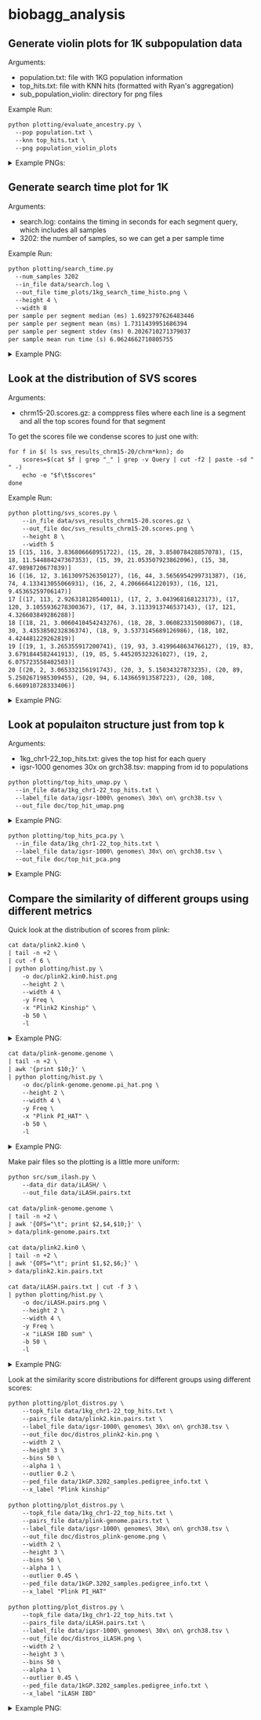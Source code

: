 # biobagg_analysis

## Generate violin plots for 1K subpopulation data

Arguments:
- population.txt: file with 1KG population information
- top_hits.txt: file with KNN hits (formatted with Ryan's aggregation)
- sub_population_violin: directory for png files

Example Run:
```
python plotting/evaluate_ancestry.py \
  --pop population.txt \
  --knn top_hits.txt \
  --png population_violin_plots
```

<details>
<summary>Example PNGs:</summary>
  
![AFR: Esan](population_violin_plots/ESN.png)<br>
![AMR: Puerto Rican](population_violin_plots/PUR.png)<br>
![EAS: Japanese](population_violin_plots/JPT.png)<br>
![EUR: Finnish](population_violin_plots/FIN.png)<br>
![SAS: Bengali](population_violin_plots/BEB.png)<br>

</details>

## Generate search time plot for 1K

Arguments:
- search.log: contains the timing in seconds for each segment query, which includes all samples 
- 3202: the number of samples, so we can get a per sample time

Example Run:
```
python plotting/search_time.py 
  --num_samples 3202 
  --in_file data/search.log \
  --out_file time_plots/1kg_search_time_histo.png \
  --height 4 \
  --width 8
per sample per segment median (ms) 1.6923797626483446
per sample per segment mean (ms) 1.7311439951686394
per sample per segment stdev (ms) 0.2026710271379037
per sample mean run time (s) 6.0624662710805755
```
<details>
<summary>Example PNG:</summary>

![](doc/1kg_search_time_histo.png)

</details>

## Look at the distribution of SVS scores

Arguments:
- chrm15-20.scores.gz: a comppress files where each line is a segment and all the top scores found for that segment

To get the scores file we condense scores to just one with:
```
for f in $( ls svs_results_chrm15-20/chrm*knn); do
    scores=$(cat $f | grep "_" | grep -v Query | cut -f2 | paste -sd " " -)
    echo -e "$f\t$scores"
done
```

Example Run:
```
python plotting/svs_scores.py \
    --in_file data/svs_results_chrm15-20.scores.gz \
    --out_file doc/svs_results_chrm15-20.scores.png \
    --height 8 \
    --width 5
15 [(15, 116, 3.836806668951722), (15, 28, 3.858078428857078), (15, 18, 11.544884247367353), (15, 39, 21.053507923862096), (15, 38, 47.9898720677839)]
16 [(16, 12, 3.1613097526350127), (16, 44, 3.5656954299731387), (16, 74, 4.133413055066931), (16, 2, 4.20666641220193), (16, 121, 9.45365259706147)]
17 [(17, 113, 2.926318128540011), (17, 2, 3.043968168123173), (17, 120, 3.1055936278300367), (17, 84, 3.1133913746537143), (17, 121, 4.326603849286288)]
18 [(18, 21, 3.0060410454243276), (18, 28, 3.060823315008067), (18, 30, 3.4353850232836374), (18, 9, 3.5373145689126986), (18, 102, 4.424481229262819)]
19 [(19, 1, 3.265355917200741), (19, 93, 3.4199648634766127), (19, 83, 3.6791844582441913), (19, 85, 5.445205323261027), (19, 2, 6.075723558402503)]
20 [(20, 2, 3.065332156191743), (20, 3, 5.15034327873235), (20, 89, 5.2502671985309455), (20, 94, 6.143665913587223), (20, 108, 6.660910728333406)]
```

<details>
<summary>Example PNG:</summary>

![](doc/svs_results_chrm15-20.scores.png)

</details>


## Look at populaiton structure just from top k

Arguments:
- 1kg_chr1-22_top_hits.txt: gives the top hist for each query 
- igsr-1000 genomes 30x on grch38.tsv: mapping from id to populations


```
python plotting/top_hits_umap.py \
  --in_file data/1kg_chr1-22_top_hits.txt \
  --label_file data/igsr-1000\ genomes\ 30x\ on\ grch38.tsv \
  --out_file doc/top_hit_umap.png
```

<details>
<summary>Example PNG:</summary>

![](doc/top_hit_umap.png)

</details>


```
python plotting/top_hits_pca.py \
  --in_file data/1kg_chr1-22_top_hits.txt \
  --label_file data/igsr-1000\ genomes\ 30x\ on\ grch38.tsv \
  --out_file doc/top_hit_pca.png
```


<details>
<summary>Example PNG:</summary>

![](doc/top_hit_pca.png)

</details>

## Compare the similarity of different groups using different metrics

Quick look at the distribution of scores from plink:
```
cat data/plink2.kin0 \
| tail -n +2 \
| cut -f 6 \
| python plotting/hist.py \
    -o doc/plink2.kin0.hist.png 
    --height 2 \
    --width 4 \
    -y Freq \
    -x "Plink2 Kinship" \
    -b 50 \
    -l
```

<details>
<summary>Example PNG:</summary>

![](doc/plink2.kin0.hist.png)

</details>

```
cat data/plink-genome.genome \
| tail -n +2 \
| awk '{print $10;}' \
| python plotting/hist.py \
    -o doc/plink-genome.genome.pi_hat.png \
    --height 2 \
    --width 4 \
    -y Freq \
    -x "Plink PI_HAT" \
    -b 50 \
    -l
```

<details>
<summary>Example PNG:</summary>

![](doc/plink-genome.genome.pi_hat.png)

</details>

Make pair files so the plotting is a little more uniform:
```
python src/sum_ilash.py \
    --data_dir data/iLASH/ \
    --out_file data/iLASH.pairs.txt

cat data/plink-genome.genome \
| tail -n +2 \
| awk '{OFS="\t"; print $2,$4,$10;}' \
> data/plink-genome.pairs.txt

cat data/plink2.kin0 \
| tail -n +2 \
| awk '{OFS="\t"; print $1,$2,$6;}' \
> data/plink2.kin.pairs.txt

cat data/iLASH.pairs.txt | cut -f 3 \
| python plotting/hist.py \
    -o doc/iLASH.pairs.png \
    --height 2 \
    --width 4 \
    -y Freq \
    -x "iLASH IBD sum" \
    -b 50 \
    -l
```

<details>
<summary>Example PNG:</summary>

![](doc/iLASH.pairs.png)

</details>


Look at the similarity score distributions for different groups using different scores:

```
python plotting/plot_distros.py \
    --topk_file data/1kg_chr1-22_top_hits.txt \
    --pairs_file data/plink2.kin.pairs.txt \
    --label_file data/igsr-1000\ genomes\ 30x\ on\ grch38.tsv \
    --out_file doc/distros_plink2-kin.png \
    --width 2 \
    --height 3 \
    --bins 50 \
    --alpha 1 \
    --outlier 0.2 \
    --ped_file data/1kGP.3202_samples.pedigree_info.txt \
    --x_label "Plink kinship"

python plotting/plot_distros.py \
    --topk_file data/1kg_chr1-22_top_hits.txt \
    --pairs_file data/plink-genome.pairs.txt \
    --label_file data/igsr-1000\ genomes\ 30x\ on\ grch38.tsv \
    --out_file doc/distros_plink-genome.png \
    --width 2 \
    --height 3 \
    --bins 50 \
    --alpha 1 \
    --outlier 0.45 \
    --ped_file data/1kGP.3202_samples.pedigree_info.txt \
    --x_label "Plink PI_HAT"

python plotting/plot_distros.py \
    --topk_file data/1kg_chr1-22_top_hits.txt \
    --pairs_file data/iLASH.pairs.txt \
    --label_file data/igsr-1000\ genomes\ 30x\ on\ grch38.tsv \
    --out_file doc/distros_iLASH.png \
    --width 2 \
    --height 3 \
    --bins 50 \
    --alpha 1 \
    --outlier 0.45 \
    --ped_file data/1kGP.3202_samples.pedigree_info.txt \
    --x_label "iLASH IBD"
```
<details>
<summary>Example PNG:</summary>

![](doc/distros_plink2-kin.png)

![](doc/distros_plink-genome.png)

![](doc/distros_iLASH.png)

</details>




